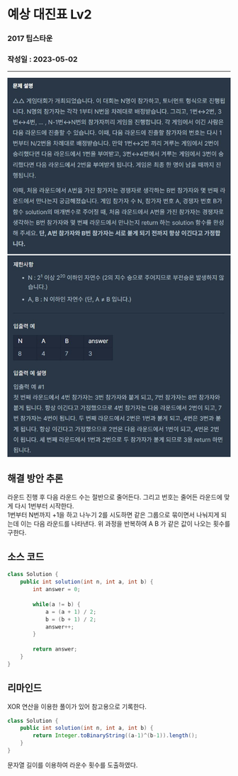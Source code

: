 # 예상 대진표 Lv2

### 2017 팁스타운
### 작성일 : 2023-05-02
***

![Alt text](image/%EC%98%88%EC%83%81%20%EB%8C%80%EC%A7%84%ED%91%9C1.jpg)
![Alt text](image/%EC%98%88%EC%83%81%20%EB%8C%80%EC%A7%84%ED%91%9C2.jpg)

## 해결 방안 추론      

라운드 진행 후 다음 라운드 수는 절반으로 줄어든다. 그리고 번호는 줄어든 라운드에 맞게 다시 1번부터 시작한다.   
1번부터 N번까지 +1을 하고 나누기 2를 시도하면 같은 그룹으로 묶이면서 나눠지게 되는데 이는 다음 라운드를 나타낸다. 위 과정을 반복하여 A B 가 같은 값이 나오는 횟수를 구한다.

## 소스 코드
``` java
class Solution {
    public int solution(int n, int a, int b) {
        int answer = 0;
        
        while(a != b) {
            a = (a + 1) / 2;
            b = (b + 1) / 2;
            answer++;
        }

        return answer;
    }
}
``` 



## 리마인드
XOR 연산을 이용한 풀이가 있어 참고용으로 기록한다.
``` java
class Solution {
    public int solution(int n, int a, int b) {
        return Integer.toBinaryString((a-1)^(b-1)).length();
    }
}
```
문자열 길이를 이용하여 라운수 횟수를 도출하였다.